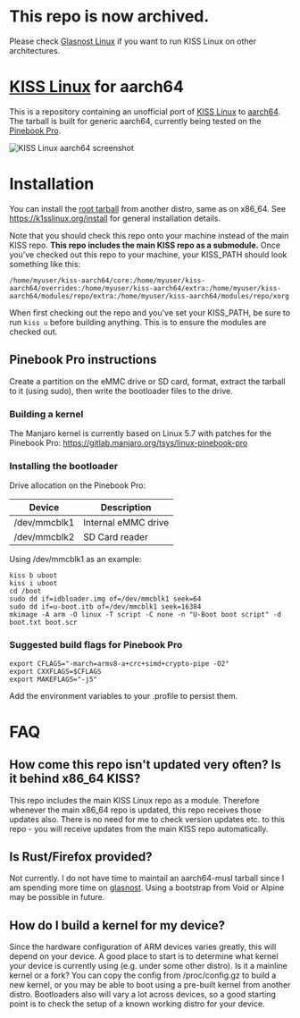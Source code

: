 # This repo is now archived.
Please check [Glasnost Linux](https://glasnost.org/) if you want to run KISS Linux on other architectures.


# [KISS Linux](https://k1sslinux.org/) for aarch64

This is a repository containing an unofficial port of [KISS Linux](https://k1sslinux.org/) to [aarch64](https://en.wikipedia.org/wiki/ARM_architecture#AArch64).  The tarball is built for generic aarch64, currently being tested on the [Pinebook Pro](https://www.pine64.org/pinebook-pro/).

![KISS Linux aarch64 screenshot](https://raw.githubusercontent.com/jedavies-dev/kiss-aarch64/master/screenshot3.png "KISS Linux aarch64")

# Installation
You can install the [root tarball](https://github.com/jedavies-dev/kiss-aarch64/releases/download/0.1.7/kiss-chroot-aarch64.tar.xz) from another distro, same as on x86_64.  See https://k1sslinux.org/install for general installation details.

Note that you should check this repo onto your machine instead of the main KISS repo.  **This repo includes the main KISS repo as a submodule.** Once you've checked out this repo to your machine, your KISS_PATH should look something like this:

``/home/myuser/kiss-aarch64/core:/home/myuser/kiss-aarch64/overrides:/home/myuser/kiss-aarch64/extra:/home/myuser/kiss-aarch64/modules/repo/extra:/home/myuser/kiss-aarch64/modules/repo/xorg``

When first checking out the repo and you've set your KISS_PATH, be sure to run `kiss u` before building anything. This is to ensure the modules are checked out.

## Pinebook Pro instructions
Create a partition on the eMMC drive or SD card, format, extract the tarball to it (using sudo), then write the bootloader files to the drive.  

### Building a kernel
The Manjaro kernel is currently based on Linux 5.7 with patches for the Pinebook Pro: https://gitlab.manjaro.org/tsys/linux-pinebook-pro

### Installing the bootloader

Drive allocation on the Pinebook Pro:

| Device  | Description |
| ------------- | ------------- |
| /dev/mmcblk1  | Internal eMMC drive  |
| /dev/mmcblk2  | SD Card reader  |


Using /dev/mmcblk1 as an example:
```
kiss b uboot
kiss i uboot
cd /boot
sudo dd if=idbloader.img of=/dev/mmcblk1 seek=64
sudo dd if=u-boot.itb of=/dev/mmcblk1 seek=16384
mkimage -A arm -O linux -T script -C none -n "U-Boot boot script" -d boot.txt boot.scr
```

### Suggested build flags for Pinebook Pro

```
export CFLAGS="-march=armv8-a+crc+simd+crypto-pipe -O2"
export CXXFLAGS=$CFLAGS
export MAKEFLAGS="-j5"
```
Add the environment variables to your .profile to persist them.


# FAQ
## How come this repo isn't updated very often? Is it behind x86_64 KISS?
This repo includes the main KISS Linux repo as a module.  Therefore whenever the main x86_64 repo is updated, this repo receives those updates also. There is no need for me to check version updates etc. to this repo - you will receive updates from the main KISS repo automatically.

## Is Rust/Firefox provided?
Not currently. I do not have time to maintail an aarch64-musl tarball since I am spending more time on [glasnost](https://glasnost.org/). Using a bootstrap from Void or Alpine may be possible in future.

## How do I build a kernel for my device?
Since the hardware configuration of ARM devices varies greatly, this will depend on your device. A good place to start is to determine what kernel your device is currently using (e.g. under some other distro).  Is it a mainline kernel or a fork? You can copy the config from /proc/config.gz to build a new kernel, or you may be able to boot using a pre-built kernel from another distro. Bootloaders also will vary a lot across devices, so a good starting point is to check the setup of a known working distro for your device.
